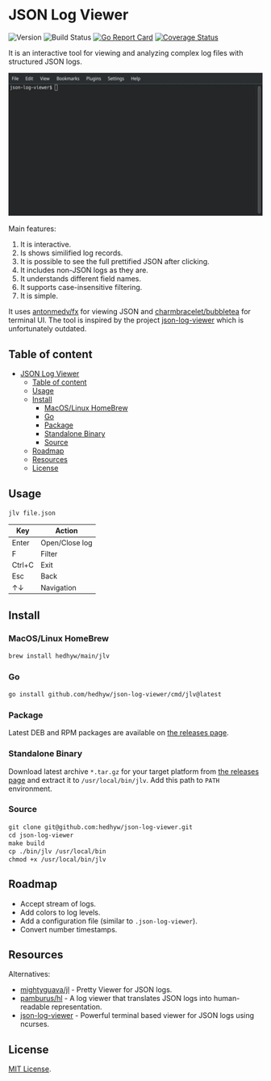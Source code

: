 # JSON Log Viewer

![Version](https://img.shields.io/github/v/tag/hedhyw/json-log-viewer)
![Build Status](https://github.com/hedhyw/json-log-viewer/actions/workflows/check.yml/badge.svg)
[![Go Report Card](https://goreportcard.com/badge/github.com/hedhyw/json-log-viewer)](https://goreportcard.com/report/github.com/hedhyw/json-log-viewer)
[![Coverage Status](https://coveralls.io/repos/github/hedhyw/json-log-viewer/badge.svg?branch=main)](https://coveralls.io/github/hedhyw/json-log-viewer?branch=main)

It is an interactive tool for viewing and analyzing complex log files with structured JSON logs.

![Animation](./assets/animation.webp)

Main features:
1. It is interactive.
2. Is shows similified log records.
3. It is possible to see the full prettified JSON after clicking.
4. It includes non-JSON logs as they are.
5. It understands different field names.
6. It supports case-insensitive filtering.
7. It is simple.

It uses [antonmedv/fx](https://github.com/antonmedv/fx) for viewing JSON and [charmbracelet/bubbletea](https://github.com/charmbracelet/bubbletea) for terminal UI. The tool is inspired by the project [json-log-viewer](https://github.com/gistia/json-log-viewer) which is unfortunately outdated.

## Table of content

- [JSON Log Viewer](#json-log-viewer)
    - [Table of content](#table-of-content)
    - [Usage](#usage)
    - [Install](#install)
        - [MacOS/Linux HomeBrew](#macoslinux-homebrew)
        - [Go](#go)
        - [Package](#package)
        - [Standalone Binary](#standalone-binary)
        - [Source](#source)
    - [Roadmap](#roadmap)
    - [Resources](#resources)
    - [License](#license)


## Usage

```sh
jlv file.json
```

| Key    | Action         |
| ------ | -------------- |
| Enter  | Open/Close log |
| F      | Filter         |
| Ctrl+C | Exit           |
| Esc    | Back           |
| ↑↓     | Navigation     |

## Install

### MacOS/Linux HomeBrew

```sh
brew install hedhyw/main/jlv
```

### Go

```bash
go install github.com/hedhyw/json-log-viewer/cmd/jlv@latest
```

### Package

Latest DEB and RPM packages are available on [the releases page](https://github.com/hedhyw/json-log-viewer/releases/latest).

### Standalone Binary

Download latest archive `*.tar.gz` for your target platform from [the releases page](https://github.com/hedhyw/json-log-viewer/releases/latest) and extract it to `/usr/local/bin/jlv`. Add this path to `PATH` environment.

### Source

```
git clone git@github.com:hedhyw/json-log-viewer.git
cd json-log-viewer
make build
cp ./bin/jlv /usr/local/bin
chmod +x /usr/local/bin/jlv
```

## Roadmap

- Accept stream of logs.
- Add colors to log levels.
- Add a configuration file (similar to `.json-log-viewer`).
- Convert number timestamps.

## Resources

Alternatives:
- [mightyguava/jl](https://github.com/mightyguava/jl) - Pretty Viewer for JSON logs.
- [pamburus/hl](https://github.com/pamburus/hl) - A log viewer that translates JSON logs into human-readable representation.
- [json-log-viewer](https://github.com/gistia/json-log-viewer) - Powerful terminal based viewer for JSON logs using ncurses.

## License

[MIT License](LICENSE).
